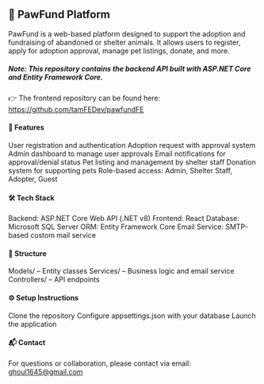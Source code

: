## 🐾 PawFund Platform
PawFund is a web-based platform designed to support the adoption and fundraising of abandoned or shelter animals. It allows users to register, apply for adoption approval, manage pet listings, donate, and more.

##### Note: This repository contains the backend API built with ASP.NET Core and Entity Framework Core.
👉 The frontend repository can be found here: https://github.com/tamFEDev/pawfundFE

#### 🌟 Features
User registration and authentication
Adoption request with approval system
Admin dashboard to manage user approvals
Email notifications for approval/denial status
Pet listing and management by shelter staff
Donation system for supporting pets
Role-based access: Admin, Shelter Staff, Adopter, Guest

#### 🛠️ Tech Stack
Backend: ASP.NET Core Web API (.NET v8)
Frontend: React 
Database: Microsoft SQL Server
ORM: Entity Framework Core
Email Service: SMTP-based custom mail service

#### 📁 Structure
Models/ – Entity classes
Services/ – Business logic and email service
Controllers/ – API endpoints

#### ⚙️ Setup Instructions
Clone the repository
Configure appsettings.json with your database
Launch the application

#### 📬 Contact
For questions or collaboration, please contact via email: ghoul1645@gmail.com
